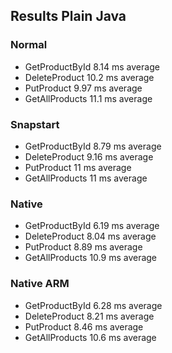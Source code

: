 ## Results Plain Java

### Normal
- GetProductById 8.14 ms average
- DeleteProduct 10.2 ms average
- PutProduct 9.97 ms average
- GetAllProducts 11.1 ms average

### Snapstart
- GetProductById 8.79 ms average
- DeleteProduct 9.16 ms average
- PutProduct 11 ms average
- GetAllProducts 11 ms average

### Native
- GetProductById 6.19 ms average
- DeleteProduct 8.04 ms average
- PutProduct 8.89 ms average
- GetAllProducts 10.9 ms average

### Native ARM
- GetProductById 6.28 ms average
- DeleteProduct 8.21 ms average
- PutProduct 8.46 ms average
- GetAllProducts 10.6 ms average
